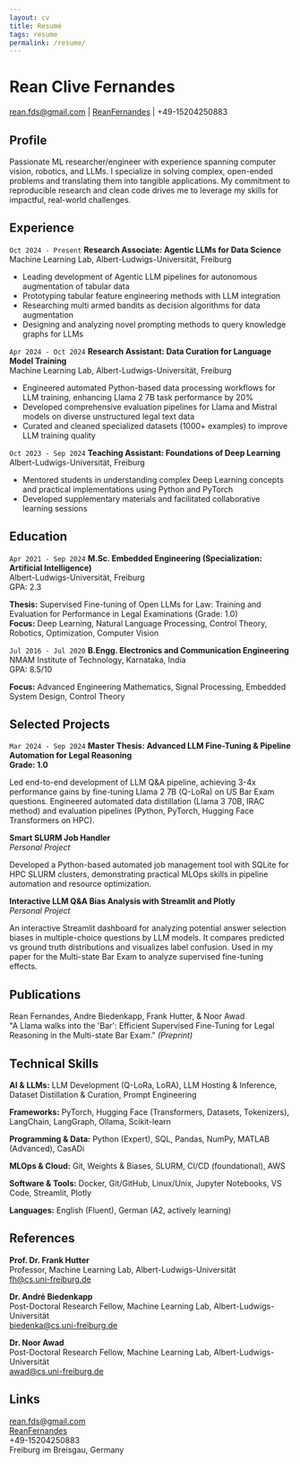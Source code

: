 ```yaml
---
layout: cv
title: Resumé
tags: resume
permalink: /resume/
---
```


# Rean Clive Fernandes

<div id="webaddress">
<a href="mailto:rean.fds@gmail.com">rean.fds@gmail.com</a> | 
<i class="fa fa-github"></i> <a href="http://github.com/ReanFernandes">ReanFernandes</a> | 
<i class="fa fa-phone"></i> +49-15204250883
</div>

## Profile

Passionate ML researcher/engineer with experience spanning computer vision, robotics, and LLMs. I specialize in solving complex, open-ended problems and translating them into tangible applications. My commitment to reproducible research and clean code drives me to leverage my skills for impactful, real-world challenges.

## Experience

`Oct 2024 - Present`
__Research Associate: Agentic LLMs for Data Science__  
Machine Learning Lab, Albert-Ludwigs-Universität, Freiburg

- Leading development of Agentic LLM pipelines for autonomous augmentation of tabular data
- Prototyping tabular feature engineering methods with LLM integration  
- Researching multi armed bandits as decision algorithms for data augmentation
- Designing and analyzing novel prompting methods to query knowledge graphs for LLMs

`Apr 2024 - Oct 2024`
__Research Assistant: Data Curation for Language Model Training__  
Machine Learning Lab, Albert-Ludwigs-Universität, Freiburg

- Engineered automated Python-based data processing workflows for LLM training, enhancing Llama 2 7B task performance by 20%
- Developed comprehensive evaluation pipelines for Llama and Mistral models on diverse unstructured legal text data
- Curated and cleaned specialized datasets (1000+ examples) to improve LLM training quality

`Oct 2023 - Sep 2024`
__Teaching Assistant: Foundations of Deep Learning__  
Albert-Ludwigs-Universität, Freiburg

- Mentored students in understanding complex Deep Learning concepts and practical implementations using Python and PyTorch
- Developed supplementary materials and facilitated collaborative learning sessions

## Education

`Apr 2021 - Sep 2024`
__M.Sc. Embedded Engineering (Specialization: Artificial Intelligence)__  
Albert-Ludwigs-Universität, Freiburg  
GPA: 2.3

**Thesis:** Supervised Fine-tuning of Open LLMs for Law: Training and Evaluation for Performance in Legal Examinations (Grade: 1.0)  
**Focus:** Deep Learning, Natural Language Processing, Control Theory, Robotics, Optimization, Computer Vision

`Jul 2016 - Jul 2020`
__B.Engg. Electronics and Communication Engineering__  
NMAM Institute of Technology, Karnataka, India  
GPA: 8.5/10

**Focus:** Advanced Engineering Mathematics, Signal Processing, Embedded System Design, Control Theory

## Selected Projects

`Mar 2024 - Sep 2024`
__Master Thesis: Advanced LLM Fine-Tuning & Pipeline Automation for Legal Reasoning__  
**Grade: 1.0**

Led end-to-end development of LLM Q&A pipeline, achieving 3-4x performance gains by fine-tuning Llama 2 7B (Q-LoRa) on US Bar Exam questions. Engineered automated data distillation (Llama 3 70B, IRAC method) and evaluation pipelines (Python, PyTorch, Hugging Face Transformers on HPC).

__Smart SLURM Job Handler__  
*Personal Project*

Developed a Python-based automated job management tool with SQLite for HPC SLURM clusters, demonstrating practical MLOps skills in pipeline automation and resource optimization.

__Interactive LLM Q&A Bias Analysis with Streamlit and Plotly__  
*Personal Project*

An interactive Streamlit dashboard for analyzing potential answer selection biases in multiple-choice questions by LLM models. It compares predicted vs ground truth distributions and visualizes label confusion. Used in my paper for the Multi-state Bar Exam to analyze supervised fine-tuning effects.

## Publications

Rean Fernandes, Andre Biedenkapp, Frank Hutter, & Noor Awad  
"A Llama walks into the 'Bar': Efficient Supervised Fine-Tuning for Legal Reasoning in the Multi-state Bar Exam." *(Preprint)*

## Technical Skills

**AI & LLMs:** LLM Development (Q-LoRa, LoRA), LLM Hosting & Inference, Dataset Distillation & Curation, Prompt Engineering

**Frameworks:** PyTorch, Hugging Face (Transformers, Datasets, Tokenizers), LangChain, LangGraph, Ollama, Scikit-learn

**Programming & Data:** Python (Expert), SQL, Pandas, NumPy, MATLAB (Advanced), CasADi

**MLOps & Cloud:** Git, Weights & Biases, SLURM, CI/CD (foundational), AWS

**Software & Tools:** Docker, Git/GitHub, Linux/Unix, Jupyter Notebooks, VS Code, Streamlit, Plotly

**Languages:** English (Fluent), German (A2, actively learning)

## References

**Prof. Dr. Frank Hutter**  
Professor, Machine Learning Lab, Albert-Ludwigs-Universität  
<a href="mailto:fh@cs.uni-freiburg.de">fh@cs.uni-freiburg.de</a>

**Dr. André Biedenkapp**  
Post-Doctoral Research Fellow, Machine Learning Lab, Albert-Ludwigs-Universität  
<a href="mailto:biedenka@cs.uni-freiburg.de">biedenka@cs.uni-freiburg.de</a>

**Dr. Noor Awad**  
Post-Doctoral Research Fellow, Machine Learning Lab, Albert-Ludwigs-Universität  
<a href="mailto:awad@cs.uni-freiburg.de">awad@cs.uni-freiburg.de</a>

## Links

<i class="fa fa-envelope"></i> <a href="mailto:rean.fds@gmail.com">rean.fds@gmail.com</a>  
<i class="fa fa-github"></i> <a href="http://github.com/ReanFernandes">ReanFernandes</a>  
<i class="fa fa-phone"></i> +49-15204250883  
<i class="fa fa-map-marker"></i> Freiburg im Breisgau, Germany

<!-- ### Footer
Last updated: August 2025 -->